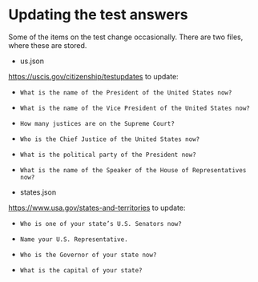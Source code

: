# Updating the test answers

Some of the items on the test change occasionally.  There are two files, where these are stored.

* us.json

https://uscis.gov/citizenship/testupdates to update:
 *     What is the name of the President of the United States now?
 *     What is the name of the Vice President of the United States now?
 *     How many justices are on the Supreme Court?
 *     Who is the Chief Justice of the United States now?
 *     What is the political party of the President now?
 *     What is the name of the Speaker of the House of Representatives now?

* states.json

https://www.usa.gov/states-and-territories to update:
 *     Who is one of your state’s U.S. Senators now?
 *     Name your U.S. Representative.
 *     Who is the Governor of your state now?
 *     What is the capital of your state?
